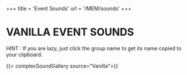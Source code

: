 +++
title = 'Event Sounds'
url = '/MEM/sounds'
+++

# VANILLA EVENT SOUNDS

HINT : If you are lazy, just click the group name to get its name copied to your clipboard.

{{< complexSoundGallery source="Vanilla">}}